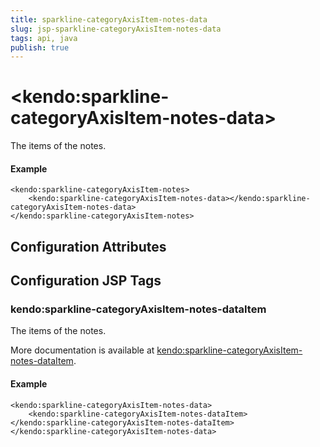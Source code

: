 ```yaml
---
title: sparkline-categoryAxisItem-notes-data
slug: jsp-sparkline-categoryAxisItem-notes-data
tags: api, java
publish: true
---
```


# \<kendo:sparkline-categoryAxisItem-notes-data\>

The items of the notes.

#### Example
    <kendo:sparkline-categoryAxisItem-notes>
        <kendo:sparkline-categoryAxisItem-notes-data></kendo:sparkline-categoryAxisItem-notes-data>
    </kendo:sparkline-categoryAxisItem-notes>

## Configuration Attributes


##  Configuration JSP Tags

### kendo:sparkline-categoryAxisItem-notes-dataItem

The items of the notes.

More documentation is available at [kendo:sparkline-categoryAxisItem-notes-dataItem](sparkline/categoryaxisitem-notes-dataitem).

#### Example

    <kendo:sparkline-categoryAxisItem-notes-data>
        <kendo:sparkline-categoryAxisItem-notes-dataItem></kendo:sparkline-categoryAxisItem-notes-dataItem>
    </kendo:sparkline-categoryAxisItem-notes-data>

 
